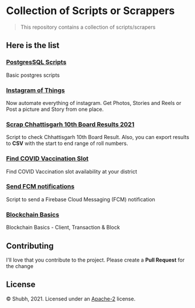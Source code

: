 # Collection of Scripts or Scrappers

> This repository contains a collection of scripts/scrapers

[comment]: <> (> All samples use the Node 12 runtime and require the Blaze pay-as-you-go billing plan to deploy. Learn more about Cloud Functions for Firebase's Node versions [here]&#40;https://firebase.google.com/docs/functions/manage-functions#set_nodejs_version&#41;.)

[comment]: <> (### What's Cloud Functions for Firebase?)

[comment]: <> (Cloud Functions is a hosted, private, and scalable Node.js environment where you can run JavaScript)

[comment]: <> (code. [Cloud Functions for Firebase]&#40;https://firebase.google.com/features/functions&#41; integrates the Firebase platform by)

[comment]: <> (letting you write code that responds to events and invokes functionality exposed by other Firebase features.)

## Here is the list

[comment]: <> (Here is a set of minimal samples for each Cloud Functions trigger types.)

### [PostgresSQL Scripts](/postgres)

Basic postgres scripts

### [Instagram of Things](/instagram-things)

Now automate everything of instagram. Get Photos, Stories and Reels or Post a picture and Story from one place.

### [Scrap Chhattisgarh 10th Board Results 2021](/chhattisgarh-10th-board-results)

Script to check Chhattisgarh 10th Board Result. Also, you can export results to **CSV** with the start to end range of
roll numbers.

### [Find COVID Vaccination Slot](/covid19-vaccinations)

Find COVID Vaccination slot availability at your district

### [Send FCM notifications](/fcm-notifications)

Script to send a Firebase Cloud Messaging (FCM) notification

### [Blockchain Basics](/blockchain)

Blockchain Basics - Client, Transaction & Block

## Contributing

I'll love that you contribute to the project. Please create a **Pull Request** for the change

## License

© Shubh, 2021. Licensed under an [Apache-2](LICENSE) license.
